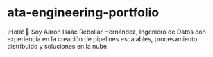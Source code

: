 # ata-engineering-portfolio
¡Hola! 👋 Soy Aarón Isaac Rebollar Hernández, Ingeniero de Datos con experiencia en la creación de pipelines escalables, procesamiento distribuido y soluciones en la nube.
